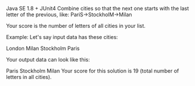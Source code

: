 Java SE 1.8 + JUnit4
Combine cities so that the next one starts with the last letter of the previous, like: PariS->StockholM->Milan

Your score is the number of letters of all cities in your list.

Example:
Let's say input data has these cities:

London
Milan
Stockholm
Paris

Your output data can look like this:

Paris
Stockholm
Milan
Your score for this solution is 19 (total number of letters in all cities).

